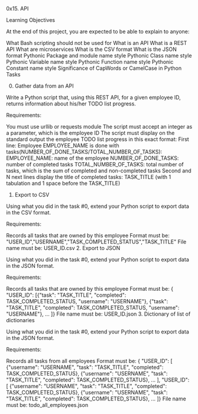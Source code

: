 0x15. API

Learning Objectives

At the end of this project, you are expected to be able to explain to anyone:

What Bash scripting should not be used for
What is an API
What is a REST API
What are microservices
What is the CSV format
What is the JSON format
Pythonic Package and module name style
Pythonic Class name style
Pythonic Variable name style
Pythonic Function name style
Pythonic Constant name style
Significance of CapWords or CamelCase in Python
Tasks

0. Gather data from an API

Write a Python script that, using this REST API, for a given employee ID, returns information about his/her TODO list progress.

Requirements:

You must use urllib or requests module
The script must accept an integer as a parameter, which is the employee ID
The script must display on the standard output the employee TODO list progress in this exact format:
First line: Employee EMPLOYEE_NAME is done with tasks(NUMBER_OF_DONE_TASKS/TOTAL_NUMBER_OF_TASKS):
EMPLOYEE_NAME: name of the employee
NUMBER_OF_DONE_TASKS: number of completed tasks
TOTAL_NUMBER_OF_TASKS: total number of tasks, which is the sum of completed and non-completed tasks
Second and N next lines display the title of completed tasks: TASK_TITLE (with 1 tabulation and 1 space before the TASK_TITLE)
1. Export to CSV

Using what you did in the task #0, extend your Python script to export data in the CSV format.

Requirements:

Records all tasks that are owned by this employee
Format must be: "USER_ID","USERNAME","TASK_COMPLETED_STATUS","TASK_TITLE"
File name must be: USER_ID.csv
2. Export to JSON

Using what you did in the task #0, extend your Python script to export data in the JSON format.

Requirements:

Records all tasks that are owned by this employee
Format must be: { "USER_ID": [{"task": "TASK_TITLE", "completed": TASK_COMPLETED_STATUS, "username": "USERNAME"}, {"task": "TASK_TITLE", "completed": TASK_COMPLETED_STATUS, "username": "USERNAME"}, ... ]}
File name must be: USER_ID.json
3. Dictionary of list of dictionaries

Using what you did in the task #0, extend your Python script to export data in the JSON format.

Requirements:

Records all tasks from all employees
Format must be: { "USER_ID": [ {"username": "USERNAME", "task": "TASK_TITLE", "completed": TASK_COMPLETED_STATUS}, {"username": "USERNAME", "task": "TASK_TITLE", "completed": TASK_COMPLETED_STATUS}, ... ], "USER_ID": [ {"username": "USERNAME", "task": "TASK_TITLE", "completed": TASK_COMPLETED_STATUS}, {"username": "USERNAME", "task": "TASK_TITLE", "completed": TASK_COMPLETED_STATUS}, ... ]}
File name must be: todo_all_employees.json
